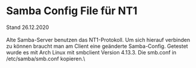# Samba Config File für NT1
Stand 26.12.2020\
\
Alte Samba-Server benutzen das NT1-Protokoll. Um sich hierauf verbinden zu können braucht man am Client eine geänderte Samba-Config. Getestet wurde es mit Arch Linux mit smbclient Version 4.13.3. Die smb.conf in /etc/samba/smb.conf kopieren.\
